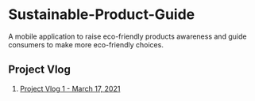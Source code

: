 # Sustainable-Product-Guide
A mobile application to raise eco-friendly products awareness and guide consumers to make more eco-friendly choices. 

## Project Vlog
1. [Project Vlog 1 - March 17, 2021](https://youtu.be/0x4Rz2ObhJA)
